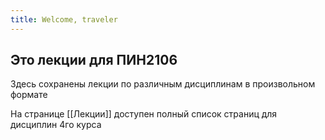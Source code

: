 ```yaml
---
title: Welcome, traveler
---
```

## Это лекции для ПИН2106
Здесь сохранены лекции по различным дисциплинам в произвольном формате

На странице [[Лекции]] доступен полный список страниц для дисциплин 4го курса
